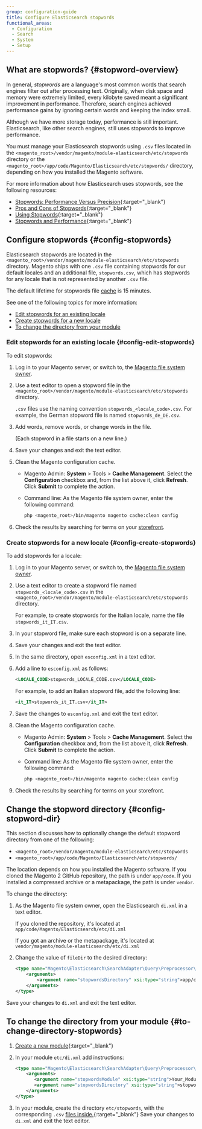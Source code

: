 ```yaml
---
group: configuration-guide
title: Configure Elasticsearch stopwords
functional_areas:
  - Configuration
  - Search
  - System
  - Setup
---
```


## What are stopwords? {#stopword-overview}

In general, *stopwords* are a language's most common words that search engines filter out after processing text. Originally, when disk space and memory were extremely limited, every kilobyte saved meant a significant improvement in performance. Therefore, search engines achieved performance gains by ignoring certain words and keeping the index small.

Although we have more storage today, performance is still important. Elasticsearch, like other search engines, still uses stopwords to improve performance.

You must manage your Elasticsearch stopwords using `.csv` files located in the `<magento_root>/vendor/magento/module-elasticsearch/etc/stopwords` directory or the `<magento_root>/app/code/Magento/Elasticsearch/etc/stopwords/` directory, depending on how you installed the Magento software.

For more information about how Elasticsearch uses stopwords, see the following resources:

*  [Stopwords: Performance Versus Precision](https://www.elastic.co/guide/en/elasticsearch/guide/current/stopwords.html){:target="_blank"}
*  [Pros and Cons of Stopwords](https://www.elastic.co/guide/en/elasticsearch/guide/current/pros-cons-stopwords.html){:target="_blank"}
*  [Using Stopwords](https://www.elastic.co/guide/en/elasticsearch/guide/current/using-stopwords.html){:target="_blank"}
*  [Stopwords and Performance](https://www.elastic.co/guide/en/elasticsearch/guide/current/stopwords-performance.html){:target="_blank"}

## Configure stopwords {#config-stopwords}

Elasticsearch stopwords are located in the `<magento_root>/vendor/magento/module-elasticsearch/etc/stopwords` directory. Magento ships with one `.csv` file containing stopwords for our default locales and an additional file, `stopwords.csv`, which has stopwords for any locale that is not represented by another `.csv` file.

The default lifetime for stopwords file [cache](https://glossary.magento.com/cache) is 15 minutes.

See one of the following topics for more information:

*  [Edit stopwords for an existing locale](#config-edit-stopwords)
*  [Create stopwords for a new locale](#config-create-stopwords)
*  [To change the directory from your module](#to-change-directory-stopwords)

### Edit stopwords for an existing locale {#config-edit-stopwords}

To edit stopwords:

1. Log in to your Magento server, or switch to, the [Magento file system owner]({{page.baseurl}}/install-gde/prereq/apache-user.html).
1. Use a text editor to open a stopword file in the `<magento_root>/vendor/magento/module-elasticsearch/etc/stopwords` directory.

   `.csv` files use the naming convention `stopwords_<locale_code>.csv`. For example, the German stopword file is named `stopwords_de_DE.csv`.

1. Add words, remove words, or change words in the file.

   (Each stopword in a file starts on a new line.)

1. Save your changes and exit the text editor.
1. Clean the Magento configuration cache.

   *  Magento Admin: **System** > Tools > **Cache Management**. Select the **Configuration** checkbox and, from the list above it, click **Refresh**. Click **Submit** to complete the action.

   *  Command line: As the Magento file system owner, enter the following command:

      ```bash
      php <magento_root>/bin/magento magento cache:clean config
      ```

1. Check the results by searching for terms on your [storefront](https://glossary.magento.com/storefront).

### Create stopwords for a new locale {#config-create-stopwords}

To add stopwords for a locale:

1. Log in to your Magento server, or switch to, the [Magento file system owner]({{page.baseurl}}/install-gde/prereq/apache-user.html).

1. Use a text editor to create a stopword file named `stopwords_<locale_code>.csv` in the `<magento_root>/vendor/magento/module-elasticsearch/etc/stopwords` directory.

   For example, to create stopwords for the Italian locale, name the file `stopwords_it_IT.csv`.

1. In your stopword file, make sure each stopword is on a separate line.
1. Save your changes and exit the text editor.
1. In the same directory, open `esconfig.xml` in a text editor.
1. Add a line to `esconfig.xml` as follows:

   ```xml
   <LOCALE_CODE>stopwords_LOCALE_CODE.csv</LOCALE_CODE>
   ```

   For example, to add an Italian stopword file, add the following line:

   ```xml
   <it_IT>stopwords_it_IT.csv</it_IT>
   ```

1. Save the changes to `esconfig.xml` and exit the text editor.
1. Clean the Magento configuration cache.

   *  Magento Admin: **System** > Tools > **Cache Management**. Select the **Configuration** checkbox and, from the list above it, click **Refresh**. Click **Submit** to complete the action.

   *  Command line: As the Magento file system owner, enter the following command:

      ```bash
      php <magento_root>/bin/magento magento cache:clean config
      ```

1. Check the results by searching for terms on your storefront.

## Change the stopword directory {#config-stopword-dir}

This section discusses how to optionally change the default stopword directory from one of the following:

*  `<magento_root>/vendor/magento/module-elasticsearch/etc/stopwords`
*  `<magento_root>/app/code/Magento/Elasticsearch/etc/stopwords/`

The location depends on how you installed the Magento software. If you cloned the Magento 2 GitHub repository, the path is under `app/code`. If you installed a compressed archive or a metapackage, the path is under `vendor`.

To change the directory:

1. As the Magento file system owner, open the Elasticsearch `di.xml` in a text editor.

   If you cloned the repository, it's located at `app/code/Magento/Elasticsearch/etc/di.xml`

   If you got an archive or the metapackage, it's located at `vendor/magento/module-elasticsearch/etc/di.xml`

1. Change the value of `fileDir` to the desired directory:

    ```xml
    <type name="Magento\Elasticsearch\SearchAdapter\Query\Preprocessor\Stopwords">
        <arguments>
            <argument name="stopwordsDirectory" xsi:type="string">app/code/Magento/Elasticsearch/etc/stopwords</argument>
        </arguments>
    </type>
    ```

Save your changes to `di.xml` and exit the text editor.

## To change the directory from your module {#to-change-directory-stopwords}

1. [Create a new module](https://devdocs.magento.com/guides/v2.3/extension-dev-guide/build/module-file-structure.html){:target="_blank"}
1. In your module `etc/di.xml` add instructions:

    ```xml
    <type name="Magento\Elasticsearch\SearchAdapter\Query\Preprocessor\Stopwords">
        <arguments>
           <argument name="stopwordsModule" xsi:type="string">Your_Module</argument>
           <argument name="stopwordsDirectory" xsi:type="string">stopwords</argument>
        </arguments>
    </type>
    ```
   
1. In your module, create the directory `etc/stopwords`, with the corresponding `.csv` 
[files inside.](https://github.com/magento/magento2/tree/2.3-develop/app/code/Magento/Elasticsearch/etc/stopwords){:target="_blank"}
Save your changes to `di.xml` and exit the text editor.